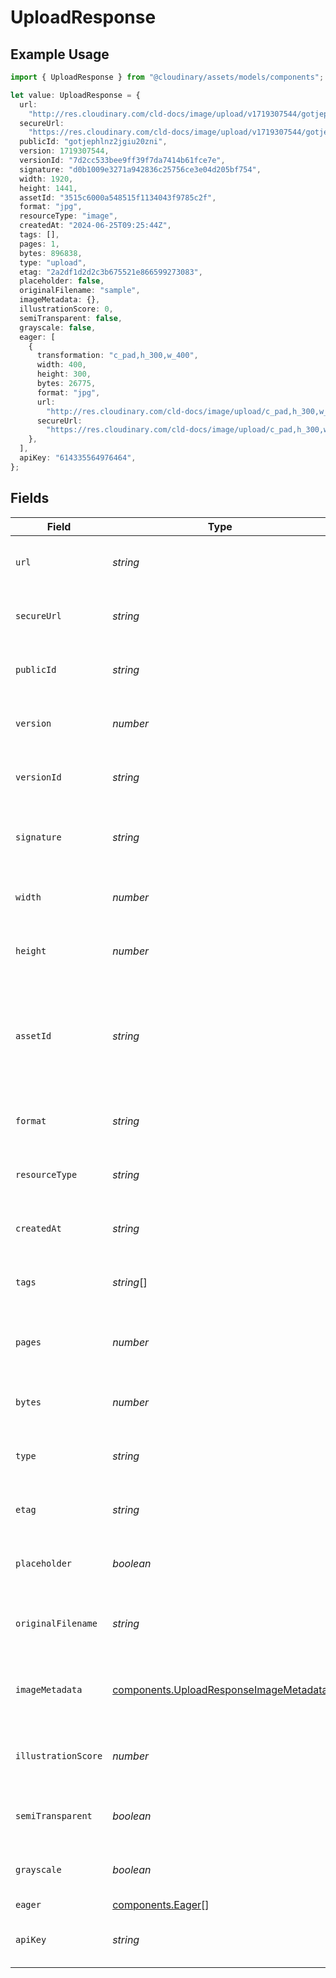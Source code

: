 # UploadResponse

## Example Usage

```typescript
import { UploadResponse } from "@cloudinary/assets/models/components";

let value: UploadResponse = {
  url:
    "http://res.cloudinary.com/cld-docs/image/upload/v1719307544/gotjephlnz2jgiu20zni.jpg",
  secureUrl:
    "https://res.cloudinary.com/cld-docs/image/upload/v1719307544/gotjephlnz2jgiu20zni.jpg",
  publicId: "gotjephlnz2jgiu20zni",
  version: 1719307544,
  versionId: "7d2cc533bee9ff39f7da7414b61fce7e",
  signature: "d0b1009e3271a942836c25756ce3e04d205bf754",
  width: 1920,
  height: 1441,
  assetId: "3515c6000a548515f1134043f9785c2f",
  format: "jpg",
  resourceType: "image",
  createdAt: "2024-06-25T09:25:44Z",
  tags: [],
  pages: 1,
  bytes: 896838,
  type: "upload",
  etag: "2a2df1d2d2c3b675521e866599273083",
  placeholder: false,
  originalFilename: "sample",
  imageMetadata: {},
  illustrationScore: 0,
  semiTransparent: false,
  grayscale: false,
  eager: [
    {
      transformation: "c_pad,h_300,w_400",
      width: 400,
      height: 300,
      bytes: 26775,
      format: "jpg",
      url:
        "http://res.cloudinary.com/cld-docs/image/upload/c_pad,h_300,w_400/v1719307544/gotjephlnz2jgiu20zni.jpg",
      secureUrl:
        "https://res.cloudinary.com/cld-docs/image/upload/c_pad,h_300,w_400/v1719307544/gotjephlnz2jgiu20zni.jpg",
    },
  ],
  apiKey: "614335564976464",
};
```

## Fields

| Field                                                                                              | Type                                                                                               | Required                                                                                           | Description                                                                                        |
| -------------------------------------------------------------------------------------------------- | -------------------------------------------------------------------------------------------------- | -------------------------------------------------------------------------------------------------- | -------------------------------------------------------------------------------------------------- |
| `url`                                                                                              | *string*                                                                                           | :heavy_minus_sign:                                                                                 | The URL of the uploaded file.                                                                      |
| `secureUrl`                                                                                        | *string*                                                                                           | :heavy_minus_sign:                                                                                 | The secure URL of the uploaded file.                                                               |
| `publicId`                                                                                         | *string*                                                                                           | :heavy_minus_sign:                                                                                 | The public ID of the uploaded file.                                                                |
| `version`                                                                                          | *number*                                                                                           | :heavy_minus_sign:                                                                                 | The version of the uploaded file.                                                                  |
| `versionId`                                                                                        | *string*                                                                                           | :heavy_minus_sign:                                                                                 | The version ID of the uploaded file.                                                               |
| `signature`                                                                                        | *string*                                                                                           | :heavy_minus_sign:                                                                                 | The signature of the uploaded file.                                                                |
| `width`                                                                                            | *number*                                                                                           | :heavy_minus_sign:                                                                                 | The width of the uploaded file.                                                                    |
| `height`                                                                                           | *number*                                                                                           | :heavy_minus_sign:                                                                                 | The height of the uploaded file.                                                                   |
| `assetId`                                                                                          | *string*                                                                                           | :heavy_minus_sign:                                                                                 | The asset ID of the uploaded file. This is the ID of the uploaded file in the Cloudinary database. |
| `format`                                                                                           | *string*                                                                                           | :heavy_minus_sign:                                                                                 | The format of the uploaded file.                                                                   |
| `resourceType`                                                                                     | *string*                                                                                           | :heavy_minus_sign:                                                                                 | The type of resource that was uploaded.                                                            |
| `createdAt`                                                                                        | *string*                                                                                           | :heavy_minus_sign:                                                                                 | The date and time the file was uploaded.                                                           |
| `tags`                                                                                             | *string*[]                                                                                         | :heavy_minus_sign:                                                                                 | The tags of the uploaded file.                                                                     |
| `pages`                                                                                            | *number*                                                                                           | :heavy_minus_sign:                                                                                 | The number of pages in the uploaded file.                                                          |
| `bytes`                                                                                            | *number*                                                                                           | :heavy_minus_sign:                                                                                 | The size of the uploaded file in bytes.                                                            |
| `type`                                                                                             | *string*                                                                                           | :heavy_minus_sign:                                                                                 | The type of the uploaded file.                                                                     |
| `etag`                                                                                             | *string*                                                                                           | :heavy_minus_sign:                                                                                 | The ETag of the uploaded file.                                                                     |
| `placeholder`                                                                                      | *boolean*                                                                                          | :heavy_minus_sign:                                                                                 | Whether the uploaded file is a placeholder.                                                        |
| `originalFilename`                                                                                 | *string*                                                                                           | :heavy_minus_sign:                                                                                 | The original filename of the uploaded file.                                                        |
| `imageMetadata`                                                                                    | [components.UploadResponseImageMetadata](../../models/components/uploadresponseimagemetadata.md)   | :heavy_minus_sign:                                                                                 | The image metadata of the uploaded file.                                                           |
| `illustrationScore`                                                                                | *number*                                                                                           | :heavy_minus_sign:                                                                                 | The illustration score of the uploaded file.                                                       |
| `semiTransparent`                                                                                  | *boolean*                                                                                          | :heavy_minus_sign:                                                                                 | Whether the uploaded file is semi-transparent.                                                     |
| `grayscale`                                                                                        | *boolean*                                                                                          | :heavy_minus_sign:                                                                                 | Whether the uploaded file is grayscale.                                                            |
| `eager`                                                                                            | [components.Eager](../../models/components/eager.md)[]                                             | :heavy_minus_sign:                                                                                 | N/A                                                                                                |
| `apiKey`                                                                                           | *string*                                                                                           | :heavy_minus_sign:                                                                                 | The API key used to upload the file.                                                               |